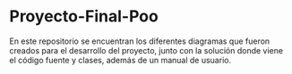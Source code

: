 # Proyecto-Final-Poo
En este repositorio se encuentran los diferentes diagramas que fueron creados para el desarrollo del proyecto, junto con la solución donde viene el código fuente y clases, además de un manual de usuario.
